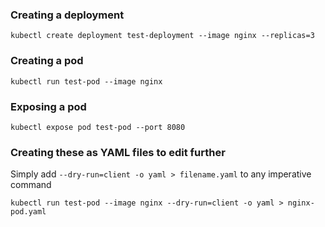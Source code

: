 ### Creating a deployment
```
kubectl create deployment test-deployment --image nginx --replicas=3
```

### Creating a pod
```
kubectl run test-pod --image nginx
```

### Exposing a pod
```
kubectl expose pod test-pod --port 8080
```

### Creating these as YAML files to edit further
Simply add `--dry-run=client -o yaml > filename.yaml` to any imperative command
```
kubectl run test-pod --image nginx --dry-run=client -o yaml > nginx-pod.yaml
```
